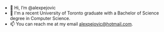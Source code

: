 - 👋 Hi, I’m @alexpejovic
- 🏫 I'm a recent University of Toronto graduate with a Bachelor of Science degree in Computer Science.
- 📫 You can reach me at my email alexpejovic@hotmail.com.
